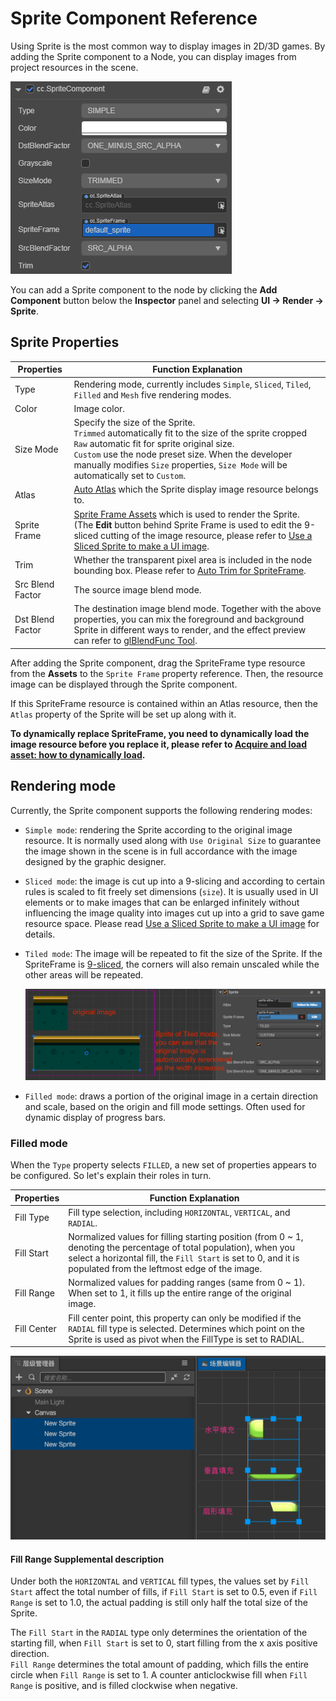 # Sprite Component Reference

Using Sprite is the most common way to display images in 2D/3D games. By adding the Sprite component to a Node, you can display images from project resources in the scene.

![add sprite](sprite/sprite-component.png)

You can add a Sprite component to the node by clicking the **Add Component** button below the **Inspector** panel and selecting **UI -> Render -> Sprite**.

## Sprite Properties

| Properties | Function Explanation
| -------------- | ----------- |
| Type | Rendering mode, currently includes `Simple`, `Sliced`, `Tiled`, `Filled` and `Mesh` five rendering modes.
| Color | Image color.
| Size Mode | Specify the size of the Sprite.<br>`Trimmed` automatically fit to the size of the sprite cropped<br>`Raw` automatic fit for sprite original size.<br>`Custom` use the node preset size. When the developer manually modifies `Size` properties, `Size Mode` will be automatically set to `Custom`.
| Atlas | [Auto Atlas](../../../asset/atlas.md) which the Sprite display image resource belongs to.
| Sprite Frame | [Sprite Frame Assets](../../../asset/sprite-frame.md) which is used to render the Sprite. (The **Edit** button behind Sprite Frame is used to edit the 9-sliced cutting of the image resource, please refer to [Use a Sliced Sprite to make a UI image](../engine/sliced-sprite.md).
| Trim | Whether the transparent pixel area is included in the node bounding box. Please refer to [Auto Trim for SpriteFrame](../engine/trim.md).
| Src Blend Factor | The source image blend mode.
| Dst Blend Factor | The destination image blend mode. Together with the above properties, you can mix the foreground and background Sprite in different ways to render, and the effect preview can refer to [glBlendFunc Tool](http://www.andersriggelsen.dk/glblendfunc.php).

After adding the Sprite component, drag the SpriteFrame type resource from the **Assets** to the `Sprite Frame` property reference. Then, the resource image can be displayed through the Sprite component.

If this SpriteFrame resource is contained within an Atlas resource, then the `Atlas` property of the Sprite will be set up along with it.

**To dynamically replace SpriteFrame, you need to dynamically load the image resource before you replace it, please refer to [Acquire and load asset: how to dynamically load](../../../asset/load-assets.md).**

## Rendering mode

Currently, the Sprite component supports the following rendering modes:

- `Simple mode`: rendering the Sprite according to the original image resource. It is normally used along with `Use Original Size` to guarantee the image shown in the scene is in full accordance with the image designed by the graphic designer.

- `Sliced mode`: the image is cut up into a 9-slicing and according to certain rules is scaled to fit freely set dimensions (`size`). It is usually used in UI elements or to make images that can be enlarged infinitely without influencing the image quality into images cut up into a grid to save game resource space. Please read [Use a Sliced Sprite to make a UI image](../engine/sliced-sprite.md) for details.

- `Tiled mode`: The image will be repeated to fit the size of the Sprite. If the SpriteFrame is [9-sliced](../engine/sliced-sprite.md), the corners will also remain unscaled while the other areas will be repeated.

  ![tiled](sprite/tiled.png)

- `Filled mode`: draws a portion of the original image in a certain direction and scale, based on the origin and fill mode settings. Often used for dynamic display of progress bars.

### Filled mode

When the `Type` property selects `FILLED`, a new set of properties appears to be configured. So let's explain their roles in turn.

| Properties |   Function Explanation
| -------------- | ----------- |
| Fill Type | Fill type selection, including `HORIZONTAL`, `VERTICAL`, and `RADIAL`. |
| Fill Start | Normalized values for filling starting position (from 0 ~ 1, denoting the percentage of total population), when you select a horizontal fill, the `Fill Start` is set to 0, and it is populated from the leftmost edge of the image. |
| Fill Range | Normalized values for padding ranges (same from 0 ~ 1). When set to 1, it fills up the entire range of the original image. |
| Fill Center | Fill center point, this property can only be modified if the `RADIAL` fill type is selected. Determines which point on the Sprite is used as pivot when the FillType is set to RADIAL. |

![racial](sprite/racial.png)

#### Fill Range Supplemental description

Under both the `HORIZONTAL` and `VERTICAL` fill types, the values set by `Fill Start` affect the total number of fills, if `Fill Start` is set to 0.5, even if `Fill Range` is set to 1.0, the actual padding is still only half the total size of the Sprite.

The `Fill Start` in the `RADIAL` type only determines the orientation of the starting fill, when `Fill Start` is set to 0, start filling from the x axis positive direction.<br>
`Fill Range` determines the total amount of padding, which fills the entire circle when `Fill Range` is set to 1. A counter anticlockwise fill when `Fill Range` is positive, and is filled clockwise when negative.
